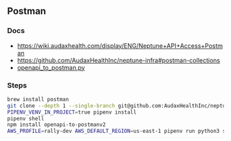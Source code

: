 
## Postman

### Docs

- https://wiki.audaxhealth.com/display/ENG/Neptune+API+Access+Postman
- https://github.com/AudaxHealthInc/neptune-infra#postman-collections
- [openapi_to_postman.py](https://github.com/AudaxHealthInc/neptune-infra/blob/master/scripts/openapi_to_postman.py#L1-L17)

### Steps

```sh
brew install postman
git clone --depth 1 --single-branch git@github.com:AudaxHealthInc/neptune-infra.git
PIPENV_VENV_IN_PROJECT=true pipenv install
pipenv shell
npm install openapi-to-postmanv2
AWS_PROFILE=rally-dev AWS_DEFAULT_REGION=us-east-1 pipenv run python3 scripts/openapi_to_postman.py --session-auth
```
<!--stackedit_data:
eyJoaXN0b3J5IjpbLTI1MjMyOTMwMSwyMTIwMzA0MzcwXX0=
-->